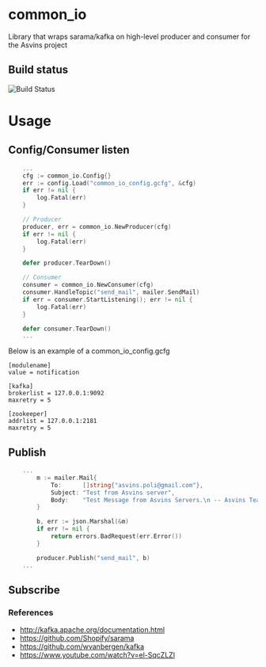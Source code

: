 # common_io

Library that wraps sarama/kafka on high-level producer and consumer for the Asvins project

## Build status
![Build Status](https://travis-ci.org/asvins/common_io.svg)


# Usage
## Config/Consumer listen
```go
	...
	cfg := common_io.Config{}
	err := config.Load("common_io_config.gcfg", &cfg)
	if err != nil {
		log.Fatal(err)
	}

	// Producer
	producer, err = common_io.NewProducer(cfg)
	if err != nil {
		log.Fatal(err)
	}

	defer producer.TearDown()

	// Consumer
	consumer = common_io.NewConsumer(cfg)
	consumer.HandleTopic("send_mail", mailer.SendMail)
	if err = consumer.StartListening(); err != nil {
		log.Fatal(err)
	}

	defer consumer.TearDown()
	...
```
Below is an example of a common_io_config.gcfg

	[modulename]
	value = notification

	[kafka]
	brokerlist = 127.0.0.1:9092
	maxretry = 5

	[zookeeper]
	addrlist = 127.0.0.1:2181
	maxretry = 5


## Publish
```go
	...
		m := mailer.Mail{
			To:      []string{"asvins.poli@gmail.com"},
			Subject: "Test from Asvins server",
			Body:    "Test Message from Asvins Servers.\n -- Asvins Team",
		}

		b, err := json.Marshal(&m)
		if err != nil {
			return errors.BadRequest(err.Error())
		}

		producer.Publish("send_mail", b)
	...
```
## Subscribe

### References
- http://kafka.apache.org/documentation.html
- https://github.com/Shopify/sarama
- https://github.com/wvanbergen/kafka
- https://www.youtube.com/watch?v=el-SqcZLZl
